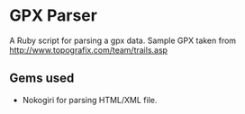 # GPX Parser

A Ruby script for parsing a gpx data. Sample GPX taken from http://www.topografix.com/team/trails.asp

## Gems used

* Nokogiri for parsing HTML/XML file.